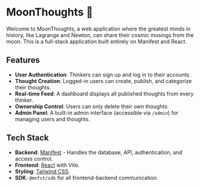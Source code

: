 # MoonThoughts 🚀

Welcome to MoonThoughts, a web application where the greatest minds in history, like Lagrange and Newton, can share their cosmic musings from the moon. This is a full-stack application built entirely on Manifest and React.

## Features

- **User Authentication**: Thinkers can sign up and log in to their accounts.
- **Thought Creation**: Logged-in users can create, publish, and categorize their thoughts.
- **Real-time Feed**: A dashboard displays all published thoughts from every thinker.
- **Ownership Control**: Users can only delete their own thoughts.
- **Admin Panel**: A built-in admin interface (accessible via `/admin`) for managing users and thoughts.

## Tech Stack

- **Backend**: [Manifest](https://mnf.st) - Handles the database, API, authentication, and access control.
- **Frontend**: [React](https://reactjs.org/) with Vite.
- **Styling**: [Tailwind CSS](https://tailwindcss.com/).
- **SDK**: `@mnfst/sdk` for all frontend-backend communication.
